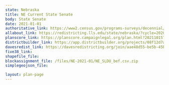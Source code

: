 ```yaml
---
state: Nebraska
title: NE Current State Senate
body: State Senate
date: 2021-01-01
authoritative_link: https://www2.census.gov/programs-surveys/decennial/2020/data/01-Redistricting_File--PL_94-171/Nebraska/
allabout_link: https://redistricting.lls.edu/state/nebraska/?cycle=2020&level=State%20Upper&startdate=
planscore_link: https://planscore.campaignlegal.org/plan.html?20211015T192445.243019355Z
districtbuilder_link: https://app.districtbuilder.org/projects/08f12d7a-fc89-46cd-b372-137cff1bc965
davesredist_link: https://davesredistricting.org/join/aae48d55-be5b-45be-b8ae-13075c2c1d4a
five38_link:
shapefile_file:
blockassignment_file: /files/NE-2021-01/NE_SLDU_bef.csv.zip
simplegeojson_file:

layout: plan-page
---
```

